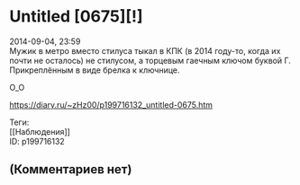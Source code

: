 Untitled [0675][!]
==================

  
2014-09-04, 23:59  
 Мужик в метро вместо стилуса тыкал в КПК (в 2014 году-то, когда их почти не осталось) не стилусом, а торцевым гаечным ключом буквой Г. Прикреплённым в виде брелка к ключнице.   
   
 О\_О   
  
<https://diary.ru/~zHz00/p199716132_untitled-0675.htm>  
  
Теги:  
[[Наблюдения]]  
ID: p199716132  


(Комментариев нет)
------------------